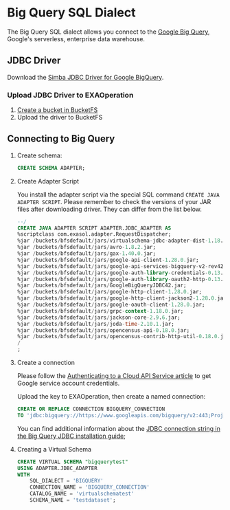 # Big Query SQL Dialect

The Big Query SQL dialect allows you connect to the [Google Big Query](https://cloud.google.com/bigquery/), Google's serverless, enterprise data warehouse.

## JDBC Driver

Download the [Simba JDBC Driver for Google BigQuery](https://cloud.google.com/bigquery/providers/simba-drivers/).

### Upload JDBC Driver to EXAOperation

1. [Create a bucket in BucketFS](https://docs.exasol.com/administration/on-premise/bucketfs/create_new_bucket_in_bucketfs_service.htm) 
1. Upload the driver to BucketFS

## Connecting to Big Query

1. Create schema:
    ```sql
    CREATE SCHEMA ADAPTER;
    ```
2. Create Adapter Script

    You install the adapter script via the special SQL command `CREATE JAVA ADAPTER SCRIPT`. 
    Please remember to check the versions of your JAR files after downloading driver. They can differ from the list below.

    ```sql
    --/
    CREATE JAVA ADAPTER SCRIPT ADAPTER.JDBC_ADAPTER AS
    %scriptclass com.exasol.adapter.RequestDispatcher;
    %jar /buckets/bfsdefault/jars/virtualschema-jdbc-adapter-dist-1.18.0.jar;
    %jar /buckets/bfsdefault/jars/avro-1.8.2.jar;
    %jar /buckets/bfsdefault/jars/gax-1.40.0.jar;
    %jar /buckets/bfsdefault/jars/google-api-client-1.28.0.jar;
    %jar /buckets/bfsdefault/jars/google-api-services-bigquery-v2-rev426-1.25.0.jar;
    %jar /buckets/bfsdefault/jars/google-auth-library-credentials-0.13.0.jar;
    %jar /buckets/bfsdefault/jars/google-auth-library-oauth2-http-0.13.0.jar;
    %jar /buckets/bfsdefault/jars/GoogleBigQueryJDBC42.jar;
    %jar /buckets/bfsdefault/jars/google-http-client-1.28.0.jar;
    %jar /buckets/bfsdefault/jars/google-http-client-jackson2-1.28.0.jar;
    %jar /buckets/bfsdefault/jars/google-oauth-client-1.28.0.jar;
    %jar /buckets/bfsdefault/jars/grpc-context-1.18.0.jar;
    %jar /buckets/bfsdefault/jars/jackson-core-2.9.6.jar;
    %jar /buckets/bfsdefault/jars/joda-time-2.10.1.jar;
    %jar /buckets/bfsdefault/jars/opencensus-api-0.18.0.jar;
    %jar /buckets/bfsdefault/jars/opencensus-contrib-http-util-0.18.0.jar;
    /
    ;
    ```

3. Create a connection

    Please follow the [Authenticating to a Cloud API Service article](https://cloud.google.com/video-intelligence/docs/common/auth]) to get Google service account credentials.

    Upload the key to EXAOperation, then create a named connection:

    ```sql
    CREATE OR REPLACE CONNECTION BIGQUERY_CONNECTION
    TO 'jdbc:bigquery://https://www.googleapis.com/bigquery/v2:443;ProjectId=<your_project_id>;OAuthType=0;OAuthServiceAcctEmail=<your_service_account_email>;OAuthPvtKeyPath=/<path_to_your_bucket>/<name_of your_key_file>';
    ```
    You can find additional information about the [JDBC connection string in the Big Query JDBC installation guide](https://www.simba.com/products/BigQuery/doc/JDBC_InstallGuide/content/jdbc/bq/authenticating/serviceaccount.htm]);

4. Creating a Virtual Schema

    ```sql
    CREATE VIRTUAL SCHEMA "bigquerytest"
    USING ADAPTER.JDBC_ADAPTER
    WITH
        SQL_DIALECT = 'BIGQUERY'
        CONNECTION_NAME = 'BIGQUERY_CONNECTION'
        CATALOG_NAME = 'virtualschematest'
        SCHEMA_NAME = 'testdataset';
    ```